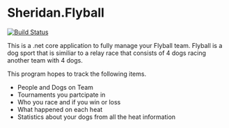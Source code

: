 # Sheridan.Flyball


[![Build Status](https://briansheridan.visualstudio.com/FlyballStatTracker/_apis/build/status/FlyballStatTracker?branchName=master)](https://briansheridan.visualstudio.com/FlyballStatTracker/_build/latest?definitionId=27?branchName=master)

This is a .net core application to fully manage your Flyball team.  Flyball is a dog sport that is similiar to a relay race that consists of 4 dogs racing another team with 4 dogs.

This program hopes to track the following items.
* People and Dogs on Team
* Tournaments you partcipate in 
* Who you race and if you win or loss
* What happened on each heat
* Statistics about your dogs from all the heat information

